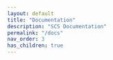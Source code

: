 ```yaml
---
layout: default
title: "Documentation"
description: "SCS Documentation"
permalink: "/docs"
nav_order: 3
has_children: true
---
```

